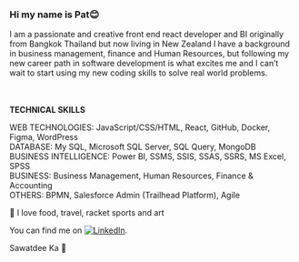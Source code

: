 ### Hi my name is Pat😊

I am a passionate and creative front end react developer and BI originally from Bangkok Thailand but now living in New Zealand
I have a background in business management, finance and Human Resources, but following my new career path in software development is what excites me and I can’t wait to start using my new coding skills to solve real world problems.

</br>
</br>
<b>TECHNICAL SKILLS</b>

WEB TECHNOLOGIES:       JavaScript/CSS/HTML, React, GitHub, Docker, Figma, WordPress </br>
DATABASE:               My SQL, Microsoft SQL Server, SQL Query, MongoDB </br>
BUSINESS INTELLIGENCE:  Power BI, SSMS, SSIS, SSAS, SSRS, MS Excel, SPSS </br>
BUSINESS:               Business Management, Human Resources, Finance & Accounting </br>
OTHERS:                 BPMN, Salesforce Admin (Trailhead Platform), Agile </br>


🥰 I love food, travel, racket sports and art


You can find me on [![LinkedIn][2.2]][2].

<!-- Icons -->
[2.2]: https://raw.githubusercontent.com/MartinHeinz/MartinHeinz/master/linkedin-3-16.png (LinkedIn icon without padding)
<!-- Links to your social media accounts -->
[2]: https://www.linkedin.com/in/duangruethai-pat-pornthanes-55855991/

Sawatdee Ka 🙏
